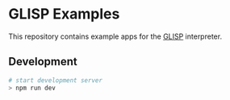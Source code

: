 # GLISP Examples

This repository contains example apps for the [GLISP](https://github.com/rsnara/glisp) interpreter.

## Development

```BASH
# start development server
> npm run dev
```

